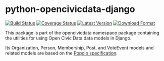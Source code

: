 python-opencivicdata-django
===========================

[![Build Status](https://travis-ci.org/opencivicdata/python-opencivicdata-django.svg?branch=master)](https://travis-ci.org/opencivicdata/python-opencivicdata-django)
[![Coverage Status](https://coveralls.io/repos/opencivicdata/python-opencivicdata-django/badge.png?branch=master)](https://coveralls.io/r/opencivicdata/python-opencivicdata-django?branch=master)
[![Latest Version](https://pypip.in/version/opencivicdata-django/badge.png)](https://pypi.python.org/pypi/opencivicdata-django/)
[![Download Format](https://pypip.in/format/opencivicdata-django/badge.png)](https://pypi.python.org/pypi/opencivicdata-django/)

This package is part of the opencivicdata namespace package containing the utilities for using Open Civic Data data models in Django.

Its Organization, Person, Membership, Post, and VoteEvent models and related models are based on the [Popolo specification](http://popoloproject.com/).
